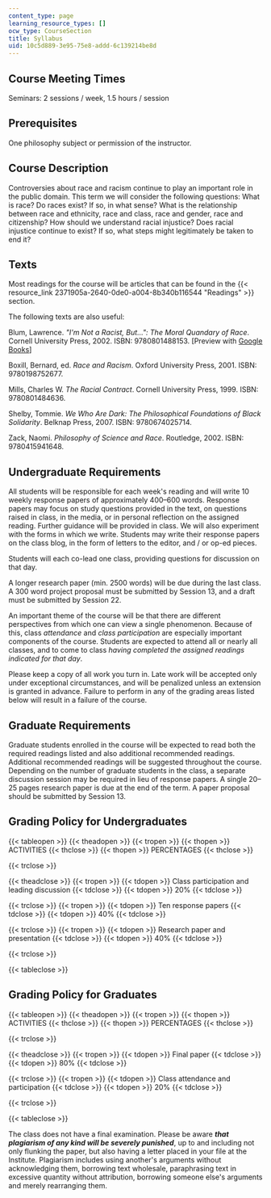 ```yaml
---
content_type: page
learning_resource_types: []
ocw_type: CourseSection
title: Syllabus
uid: 10c5d889-3e95-75e8-addd-6c139214be8d
---
```


Course Meeting Times
--------------------

Seminars: 2 sessions / week, 1.5 hours / session

Prerequisites
-------------

One philosophy subject or permission of the instructor.

Course Description
------------------

Controversies about race and racism continue to play an important role in the public domain. This term we will consider the following questions: What is race? Do races exist? If so, in what sense? What is the relationship between race and ethnicity, race and class, race and gender, race and citizenship? How should we understand racial injustice? Does racial injustice continue to exist? If so, what steps might legitimately be taken to end it?

Texts
-----

Most readings for the course will be articles that can be found in the {{< resource_link 2371905a-2640-0de0-a004-8b340b116544 "Readings" >}} section.

The following texts are also useful:

Blum, Lawrence. _"I'm Not a Racist, But…": The Moral Quandary of Race_. Cornell University Press, 2002. ISBN: 9780801488153. \[Preview with [Google Books](http://books.google.com/books?id=X6VnRiUmp3oC&pg=PAfrontcover)\]

Boxill, Bernard, ed. _Race and Racism_. Oxford University Press, 2001. ISBN: 9780198752677.

Mills, Charles W. _The Racial Contract_. Cornell University Press, 1999. ISBN: 9780801484636.

Shelby, Tommie. _We Who Are Dark: The Philosophical Foundations of Black Solidarity_. Belknap Press, 2007. ISBN: 9780674025714.

Zack, Naomi. _Philosophy of Science and Race_. Routledge, 2002. ISBN: 9780415941648.

Undergraduate Requirements
--------------------------

All students will be responsible for each week's reading and will write 10 weekly response papers of approximately 400–600 words. Response papers may focus on study questions provided in the text, on questions raised in class, in the media, or in personal reflection on the assigned reading. Further guidance will be provided in class. We will also experiment with the forms in which we write. Students may write their response papers on the class blog, in the form of letters to the editor, and / or op-ed pieces.

Students will each co-lead one class, providing questions for discussion on that day.

A longer research paper (min. 2500 words) will be due during the last class. A 300 word project proposal must be submitted by Session 13, and a draft must be submitted by Session 22.

An important theme of the course will be that there are different perspectives from which one can view a single phenomenon. Because of this, class _attendance_ and _class participation_ are especially important components of the course. Students are expected to attend all or nearly all classes, and to come to class _having completed the assigned readings indicated for that day_.

Please keep a copy of all work you turn in. Late work will be accepted only under exceptional circumstances, and will be penalized unless an extension is granted in advance. Failure to perform in any of the grading areas listed below will result in a failure of the course.

Graduate Requirements
---------------------

Graduate students enrolled in the course will be expected to read both the required readings listed and also additional recommended readings. Additional recommended readings will be suggested throughout the course. Depending on the number of graduate students in the class, a separate discussion session may be required in lieu of response papers. A single 20–25 pages research paper is due at the end of the term. A paper proposal should be submitted by Session 13.

Grading Policy for Undergraduates
---------------------------------

{{< tableopen >}}
{{< theadopen >}}
{{< tropen >}}
{{< thopen >}}
ACTIVITIES
{{< thclose >}}
{{< thopen >}}
PERCENTAGES
{{< thclose >}}

{{< trclose >}}

{{< theadclose >}}
{{< tropen >}}
{{< tdopen >}}
Class participation and leading discussion
{{< tdclose >}}
{{< tdopen >}}
20%
{{< tdclose >}}

{{< trclose >}}
{{< tropen >}}
{{< tdopen >}}
Ten response papers
{{< tdclose >}}
{{< tdopen >}}
40%
{{< tdclose >}}

{{< trclose >}}
{{< tropen >}}
{{< tdopen >}}
Research paper and presentation
{{< tdclose >}}
{{< tdopen >}}
40%
{{< tdclose >}}

{{< trclose >}}

{{< tableclose >}}

Grading Policy for Graduates
----------------------------

{{< tableopen >}}
{{< theadopen >}}
{{< tropen >}}
{{< thopen >}}
ACTIVITIES
{{< thclose >}}
{{< thopen >}}
PERCENTAGES
{{< thclose >}}

{{< trclose >}}

{{< theadclose >}}
{{< tropen >}}
{{< tdopen >}}
Final paper
{{< tdclose >}}
{{< tdopen >}}
80%
{{< tdclose >}}

{{< trclose >}}
{{< tropen >}}
{{< tdopen >}}
Class attendance and participation
{{< tdclose >}}
{{< tdopen >}}
20%
{{< tdclose >}}

{{< trclose >}}

{{< tableclose >}}

The class does not have a final examination. Please be aware **_that plagiarism of any kind will be severely punished_**, up to and including not only flunking the paper, but also having a letter placed in your file at the Institute. Plagiarism includes using another's arguments without acknowledging them, borrowing text wholesale, paraphrasing text in excessive quantity without attribution, borrowing someone else's arguments and merely rearranging them.
